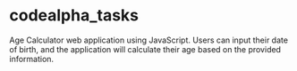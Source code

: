 # codealpha_tasks
Age Calculator web application using JavaScript. Users can input their date of birth, and the application will calculate their age based on the provided information. 

